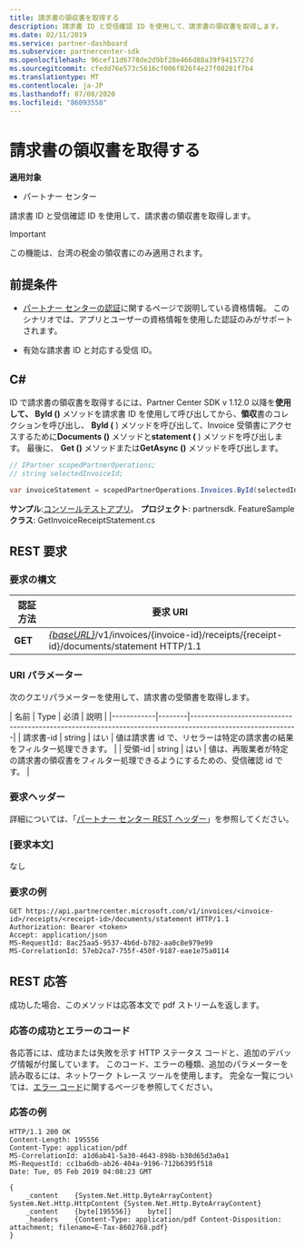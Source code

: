 ```yaml
---
title: 請求書の領収書を取得する
description: 請求書 ID と受信確認 ID を使用して、請求書の領収書を取得します。
ms.date: 02/11/2019
ms.service: partner-dashboard
ms.subservice: partnercenter-sdk
ms.openlocfilehash: 96cef11d6778de2d9bf28e466d88a39f9415727d
ms.sourcegitcommit: cfedd76e573c5616cf006f826f4e27f08281f7b4
ms.translationtype: MT
ms.contentlocale: ja-JP
ms.lasthandoff: 07/08/2020
ms.locfileid: "86093558"
---
```

# <a name="get-invoice-receipt-statement"></a>請求書の領収書を取得する

**適用対象**

- パートナー センター

請求書 ID と受信確認 ID を使用して、請求書の領収書を取得します。

> [!IMPORTANT]
> この機能は、台湾の税金の領収書にのみ適用されます。

## <a name="prerequisites"></a>前提条件

- [パートナー センターの認証](partner-center-authentication.md)に関するページで説明している資格情報。 このシナリオでは、アプリとユーザーの資格情報を使用した認証のみがサポートされます。

- 有効な請求書 ID と対応する受信 ID。

## <a name="c"></a>C\#

ID で請求書の領収書を取得するには、Partner Center SDK v 1.12.0 以降を**使用して、** **ById ()** メソッドを請求書 ID を使用して呼び出してから、**領収**書のコレクションを呼び出し、 **ById (** ) メソッドを呼び出して、Invoice 受領書にアクセスするために**Documents ()** メソッドと**statement (** ) メソッドを呼び出します。 最後に、 **Get ()** メソッドまたは**GetAsync ()** メソッドを呼び出します。

``` csharp
// IPartner scopedPartnerOperations;
// string selectedInvoiceId;

var invoiceStatement = scopedPartnerOperations.Invoices.ById(selectedInvoiceId).Receipts.ById(selectedReceipt).Documents.Statement.Get();
```

**サンプル**:[コンソールテストアプリ](console-test-app.md)。 **プロジェクト**: partnersdk. FeatureSample**クラス**: GetInvoiceReceiptStatement.cs

## <a name="rest-request"></a>REST 要求

### <a name="request-syntax"></a>要求の構文

| 認証方法  | 要求 URI                                                                                                            |
|---------|------------------------------------------------------------------------------------------------------------------------|
| **GET** | [*{baseURL}*](partner-center-rest-urls.md)/v1/invoices/{invoice-id}/receipts/{receipt-id}/documents/statement HTTP/1.1 |

### <a name="uri-parameter"></a>URI パラメーター

次のクエリパラメーターを使用して、請求書の受領書を取得します。

| 名前       | Type   | 必須 | 説明                                                                                    |
|------------|--------|-----------------------------------------------------------------------------------------------------------|
| 請求書-id | string | はい      | 値は請求書 id で、リセラーは特定の請求書の結果をフィルター処理できます。 |
| 受領-id | string | はい      | 値は、再販業者が特定の請求書の領収書をフィルター処理できるようにするための、受信確認 id です。 |

### <a name="request-headers"></a>要求ヘッダー

詳細については、「[パートナー センター REST ヘッダー](headers.md)」を参照してください。

### <a name="request-body"></a>[要求本文]

なし

### <a name="request-example"></a>要求の例

```http
GET https://api.partnercenter.microsoft.com/v1/invoices/<invoice-id>/receipts/<receipt-id>/documents/statement HTTP/1.1
Authorization: Bearer <token>
Accept: application/json
MS-RequestId: 8ac25aa5-9537-4b6d-b782-aa0c8e979e99
MS-CorrelationId: 57eb2ca7-755f-450f-9187-eae1e75a0114
```

## <a name="rest-response"></a>REST 応答

成功した場合、このメソッドは応答本文で pdf ストリームを返します。

### <a name="response-success-and-error-codes"></a>応答の成功とエラーのコード

各応答には、成功または失敗を示す HTTP ステータス コードと、追加のデバッグ情報が付属しています。 このコード、エラーの種類、追加のパラメーターを読み取るには、ネットワーク トレース ツールを使用します。 完全な一覧については、[エラー コード](error-codes.md)に関するページを参照してください。

### <a name="response-example"></a>応答の例

```http
HTTP/1.1 200 OK
Content-Length: 195556
Content-Type: application/pdf
MS-CorrelationId: a1d6ab41-5a30-4643-898b-b30d65d3a0a1
MS-RequestId: cc1ba6db-ab26-404a-9196-712b6395f518
Date: Tue, 05 Feb 2019 04:08:23 GMT

{
    _content    {System.Net.Http.ByteArrayContent}    System.Net.Http.HttpContent {System.Net.Http.ByteArrayContent}
    _content    {byte[195556]}    byte[]
    _headers    {Content-Type: application/pdf Content-Disposition: attachment; filename=E-Tax-8602768.pdf}
}
```
